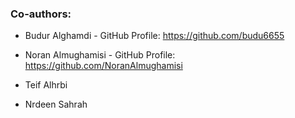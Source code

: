 ### Co-authors:

   - Budur Alghamdi - GitHub Profile: https://github.com/budu6655
   
   - Noran Almughamisi - GitHub Profile: https://github.com/NoranAlmughamisi
   
   - Teif Alhrbi
   
   - Nrdeen Sahrah
